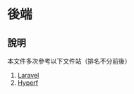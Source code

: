 # 後端

## 說明

本文件多次參考以下文件站（排名不分前後）

1. [Laravel](https://laravel.com/docs/11.x/)
2. [Hyperf](https://hyperf.wiki/3.1)